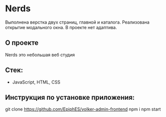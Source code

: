 # Nerds
Выполнена верстка двух страниц, главной и каталога. 
Реализована открытие модального окна.
В проекте нет адаптива.

## О проекте
Nerds это небольшая веб студия


## Стек: 
* JavaScript, HTML, CSS

## Инструкция по установке приложения:
  git clone https://github.com/EpiphES/volker-admin-frontend
  npm i
  npm start


